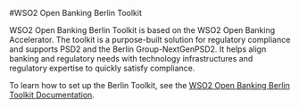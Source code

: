 #WSO2 Open Banking Berlin Toolkit

WSO2 Open Banking Berlin Toolkit is based on the WSO2 Open Banking Accelerator. The toolkit is a purpose-built solution 
for regulatory compliance and supports PSD2 and the Berlin Group-NextGenPSD2. It helps align banking
and regulatory needs with technology infrastructures and regulatory expertise to quickly satisfy compliance.

To learn how to set up the Berlin Toolkit, see the
[WSO2 Open Banking Berlin Toolkit Documentation](https://berlin.ob.docs.wso2.com).